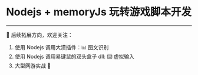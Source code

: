 # Nodejs + memoryJs 玩转游戏脚本开发
---
🧩 后续拓展方向，欢迎关注：
1. 使用 Nodejs 调用大漠插件：📊 图文识别
2. 使用 Nodejs 调用易键鼠的双头盒子 dll: ⌨️ 虚拟输入
3. 大型网游实战 🚀
